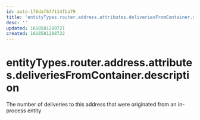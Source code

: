 ```yaml
---
id: auto-178daf677114fba79
title: 'entityTypes.router.address.attributes.deliveriesFromContainer.description'
desc: ''
updated: 1618581288721
created: 1618581288722
---
```

# entityTypes.router.address.attributes.deliveriesFromContainer.description

The number of deliveries to this address that were originated from an in-process entity